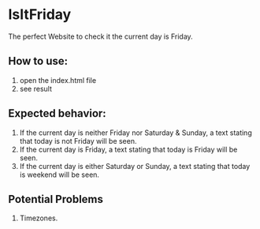 # IsItFriday
The perfect Website to check it the current day is Friday.

## How to use:
1) open the index.html file
2) see result

## Expected behavior:
1) If the current day is neither Friday nor Saturday & Sunday, a text stating that today is not Friday will be seen.
2) If the current day is Friday, a text stating that today is Friday will be seen.
3) If the current day is either Saturday or Sunday, a text stating that today is weekend will be seen.

## Potential Problems
1) Timezones.
